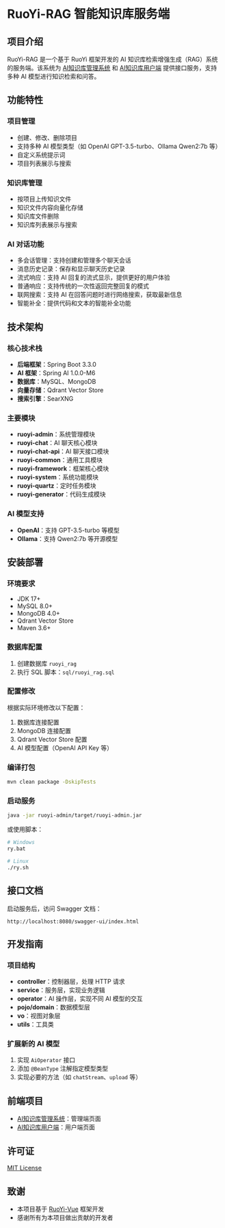 # RuoYi-RAG 智能知识库服务端

## 项目介绍

RuoYi-RAG 是一个基于 RuoYi 框架开发的 AI 知识库检索增强生成（RAG）系统的服务端。该系统为 [AI知识库管理系统](https://github.com/zhaoshibao/ruoyi-rag-admin.git) 和 [AI知识库用户端](https://github.com/zhaoshibao/ruoyi-rag-web.git) 提供接口服务，支持多种 AI 模型进行知识检索和问答。

## 功能特性

### 项目管理

- 创建、修改、删除项目
- 支持多种 AI 模型类型（如 OpenAI GPT-3.5-turbo、Ollama Qwen2:7b 等）
- 自定义系统提示词
- 项目列表展示与搜索

### 知识库管理

- 按项目上传知识文件
- 知识文件内容向量化存储
- 知识库文件删除
- 知识库列表展示与搜索

### AI 对话功能

- 多会话管理：支持创建和管理多个聊天会话
- 消息历史记录：保存和显示聊天历史记录
- 流式响应：支持 AI 回复的流式显示，提供更好的用户体验
- 普通响应：支持传统的一次性返回完整回复的模式
- 联网搜索：支持 AI 在回答问题时进行网络搜索，获取最新信息
- 智能补全：提供代码和文本的智能补全功能

## 技术架构

### 核心技术栈

- **后端框架**：Spring Boot 3.3.0
- **AI 框架**：Spring AI 1.0.0-M6
- **数据库**：MySQL、MongoDB
- **向量存储**：Qdrant Vector Store
- **搜索引擎**：SearXNG

### 主要模块

- **ruoyi-admin**：系统管理模块
- **ruoyi-chat**：AI 聊天核心模块
- **ruoyi-chat-api**：AI 聊天接口模块
- **ruoyi-common**：通用工具模块
- **ruoyi-framework**：框架核心模块
- **ruoyi-system**：系统功能模块
- **ruoyi-quartz**：定时任务模块
- **ruoyi-generator**：代码生成模块

### AI 模型支持

- **OpenAI**：支持 GPT-3.5-turbo 等模型
- **Ollama**：支持 Qwen2:7b 等开源模型

## 安装部署

### 环境要求

- JDK 17+
- MySQL 8.0+
- MongoDB 4.0+
- Qdrant Vector Store
- Maven 3.6+

### 数据库配置

1. 创建数据库 `ruoyi_rag`
2. 执行 SQL 脚本：`sql/ruoyi_rag.sql`

### 配置修改

根据实际环境修改以下配置：

1. 数据库连接配置
2. MongoDB 连接配置
3. Qdrant Vector Store 配置
4. AI 模型配置（OpenAI API Key 等）

### 编译打包

```bash
mvn clean package -DskipTests
```

### 启动服务

```bash
java -jar ruoyi-admin/target/ruoyi-admin.jar
```

或使用脚本：

```bash
# Windows
ry.bat

# Linux
./ry.sh
```

## 接口文档

启动服务后，访问 Swagger 文档：

```
http://localhost:8080/swagger-ui/index.html
```

## 开发指南

### 项目结构

- **controller**：控制器层，处理 HTTP 请求
- **service**：服务层，实现业务逻辑
- **operator**：AI 操作层，实现不同 AI 模型的交互
- **pojo/domain**：数据模型层
- **vo**：视图对象层
- **utils**：工具类

### 扩展新的 AI 模型

1. 实现 `AiOperator` 接口
2. 添加 `@BeanType` 注解指定模型类型
3. 实现必要的方法（如 `chatStream`、`upload` 等）

## 前端项目

- [AI知识库管理系统](https://github.com/zhaoshibao/ruoyi-rag-admin.git)：管理端页面
- [AI知识库用户端](https://github.com/zhaoshibao/ruoyi-rag-web.git)：用户端页面

## 许可证

[MIT License](LICENSE)

## 致谢

- 本项目基于 [RuoYi-Vue](https://gitee.com/y_project/RuoYi-Vue) 框架开发
- 感谢所有为本项目做出贡献的开发者

        